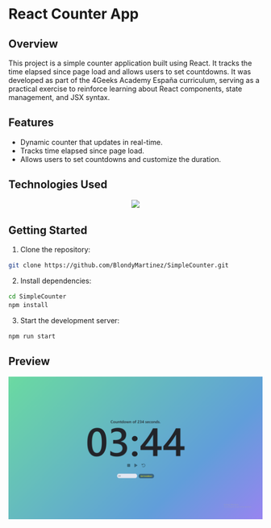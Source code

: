 <h1>React Counter App</h1>
<h2>Overview</h2>
This project is a simple counter application built using React. It tracks the time elapsed since page load and allows users to set countdowns. It was developed as part of the 4Geeks Academy España curriculum, serving as a practical exercise to reinforce learning about React components, state management, and JSX syntax.

<h2>Features</h2>
<ul>
  <li>Dynamic counter that updates in real-time.</li>
  <li>Tracks time elapsed since page load.</li>
  <li>Allows users to set countdowns and customize the duration.</li>
</ul>
<h2>Technologies Used</h2>
<p align="center">
  <a href="https://skillicons.dev">
    <img src="https://skillicons.dev/icons?i=html,css,js,bootstrap,react" />
  </a>
</p>
<h2>Getting Started</h2>

1. Clone the repository:

```bash
git clone https://github.com/BlondyMartinez/SimpleCounter.git
```
2. Install dependencies:

```bash
cd SimpleCounter
npm install
```
3. Start the development server:
```bash
npm run start
```

<h2>Preview</h2>
<div style="display: flex; justify-content: center;">
  <img src="preview.png">
</div>
